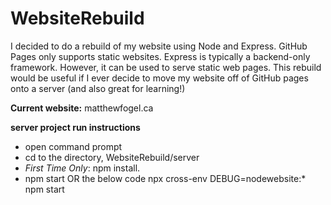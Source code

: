 # WebsiteRebuild
I decided to do a rebuild of my website using Node and Express. GitHub Pages only supports static websites. Express is typically a backend-only framework. However, it can be used to serve static web pages. This rebuild would be useful if I ever decide to move my website off of GitHub pages onto a server (and also great for learning!) 

**Current website:**
matthewfogel.ca

**server project run instructions**
* open command prompt
* cd to the directory, WebsiteRebuild/server
* *First Time Only*: npm install.
* npm start OR the below code
    npx cross-env DEBUG=nodewebsite:* npm start
